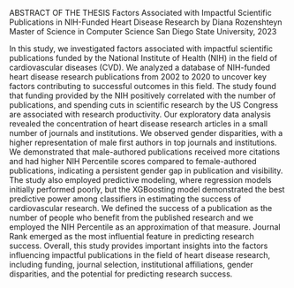 ABSTRACT OF THE THESIS
Factors Associated with
Impactful Scientific Publications
in NIH-Funded Heart Disease Research
by
Diana Rozenshteyn
Master of Science in Computer Science
San Diego State University, 2023

In this study, we investigated factors associated with impactful scientific
publications funded by the National Institute of Health (NIH) in the field of
cardiovascular diseases (CVD). We analyzed a database of NIH-funded heart disease
research publications from 2002 to 2020 to uncover key factors contributing to
successful outcomes in this field. The study found that funding provided by the NIH
positively correlated with the number of publications, and spending cuts in scientific
research by the US Congress are associated with research productivity. Our exploratory
data analysis revealed the concentration of heart disease research articles in a small
number of journals and institutions. We observed gender disparities, with a higher
representation of male first authors in top journals and institutions. We demonstrated
that male-authored publications received more citations and had higher NIH Percentile
scores compared to female-authored publications, indicating a persistent gender gap in
publication and visibility. The study also employed predictive modeling, where
regression models initially performed poorly, but the XGBoosting model demonstrated
the best predictive power among classifiers in estimating the success of cardiovascular
research. We defined the success of a publication as the number of people who benefit
from the published research and we employed the NIH Percentile as an approximation
of that measure. Journal Rank emerged as the most influential feature in predicting
research success. Overall, this study provides important insights into the factors
influencing impactful publications in the field of heart disease research, including
funding, journal selection, institutional affiliations, gender disparities, and the potential
for predicting research success.
